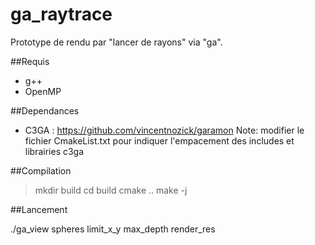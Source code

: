 # ga_raytrace 

Prototype de rendu par "lancer de rayons" via "ga".

##Requis

- g++
- OpenMP

##Dependances

- C3GA : https://github.com/vincentnozick/garamon
Note: modifier le fichier CmakeList.txt pour indiquer l'empacement des includes et librairies c3ga

##Compilation

> mkdir build
> cd build
> cmake ..
> make -j

##Lancement

./ga_view spheres limit_x_y max_depth render_res